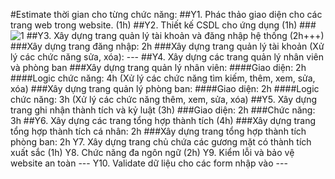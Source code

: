 #Estimate thời gian cho từng chức năng:
##Y1. Phác thảo giao diện cho các trang web trong website. (1h)
##Y2. Thiết kế CSDL cho ứng dụng (1h)
###![1](https://github.com/user-attachments/assets/bb62bcb5-f440-480a-b88b-8240b1b0d2e7)
##Y3. Xây dựng trang quản lý tài khoản và đăng nhập hệ thống (2h+++)
###Xây dựng trang đăng nhập: 2h
###Xây dựng trang quản lý tài khoản (Xử lý các chức năng sửa, xóa): ---
##Y4. Xây dựng các trang quản lý nhân viên và phòng ban
###Xây dựng trang quản lý nhân viên: 
####Giao diện: 2h
####Logic chức năng: 4h (Xử lý các chức năng tìm kiếm, thêm, xem, sửa, xóa)
###Xây dựng trang quản lý phòng ban:
####Giao diện: 2h
####Logic chức năng: 3h (Xử lý các chức năng thêm, xem, sửa, xóa)
##Y5. Xây dựng trang ghi nhận thành tích và kỷ luật (3h)
###Giao diện: 2h
###Chức năng: 3h
##Y6. Xây dựng các trang tổng hợp thành tích (4h)
###Xây dựng trang tổng hợp thành tích cá nhân: 2h
###Xây dựng trang tổng hợp thành tích phòng ban: 2h
Y7. Xây dựng trang chủ chứa các gương mặt có thành tích xuất sắc (1h)
Y8. Chức năng đa ngôn ngữ (2h)
Y9. Kiểm lỗi và bảo vệ website an toàn ---
Y10. Validate dữ liệu cho các form nhập vào ---
